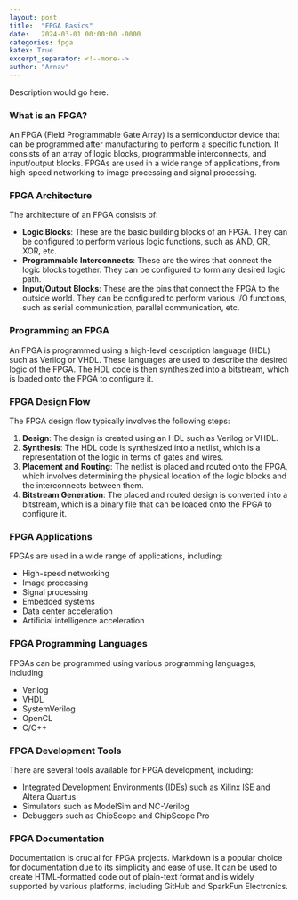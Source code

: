 ```yaml
---
layout: post
title:  "FPGA Basics"
date:   2024-03-01 00:00:00 -0000
categories: fpga
katex: True
excerpt_separator: <!--more-->
author: "Arnav" 
---
```

Description would go here.
<!--more-->

### What is an FPGA?

An FPGA (Field Programmable Gate Array) is a semiconductor device that can be programmed after manufacturing to perform a specific function. It consists of an array of logic blocks, programmable interconnects, and input/output blocks. FPGAs are used in a wide range of applications, from high-speed networking to image processing and signal processing.

### FPGA Architecture

The architecture of an FPGA consists of:

- **Logic Blocks**: These are the basic building blocks of an FPGA. They can be configured to perform various logic functions, such as AND, OR, XOR, etc.
- **Programmable Interconnects**: These are the wires that connect the logic blocks together. They can be configured to form any desired logic path.
- **Input/Output Blocks**: These are the pins that connect the FPGA to the outside world. They can be configured to perform various I/O functions, such as serial communication, parallel communication, etc.

### Programming an FPGA

An FPGA is programmed using a high-level description language (HDL) such as Verilog or VHDL. These languages are used to describe the desired logic of the FPGA. The HDL code is then synthesized into a bitstream, which is loaded onto the FPGA to configure it.

### FPGA Design Flow

The FPGA design flow typically involves the following steps:

1. **Design**: The design is created using an HDL such as Verilog or VHDL.
2. **Synthesis**: The HDL code is synthesized into a netlist, which is a representation of the logic in terms of gates and wires.
3. **Placement and Routing**: The netlist is placed and routed onto the FPGA, which involves determining the physical location of the logic blocks and the interconnects between them.
4. **Bitstream Generation**: The placed and routed design is converted into a bitstream, which is a binary file that can be loaded onto the FPGA to configure it.

### FPGA Applications

FPGAs are used in a wide range of applications, including:

- High-speed networking
- Image processing
- Signal processing
- Embedded systems
- Data center acceleration
- Artificial intelligence acceleration

### FPGA Programming Languages

FPGAs can be programmed using various programming languages, including:

- Verilog
- VHDL
- SystemVerilog
- OpenCL
- C/C++

### FPGA Development Tools

There are several tools available for FPGA development, including:

- Integrated Development Environments (IDEs) such as Xilinx ISE and Altera Quartus
- Simulators such as ModelSim and NC-Verilog
- Debuggers such as ChipScope and ChipScope Pro

### FPGA Documentation

Documentation is crucial for FPGA projects. Markdown is a popular choice for documentation due to its simplicity and ease of use. It can be used to create HTML-formatted code out of plain-text format and is widely supported by various platforms, including GitHub and SparkFun Electronics.